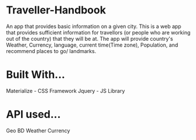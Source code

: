# Traveller-Handbook
An app that provides basic information on a given city.
This is a web app that provides sufficient information for travellors (or people who are working out of the country)
that they will be at. The app will provide country's Weather, Currency, language, current time(Time zone), Population,
 and recommend places to go/ landmarks.

# Built With...
Materialize - CSS Framework
Jquery - JS Library

# API used...
Geo BD
Weather
Currency

